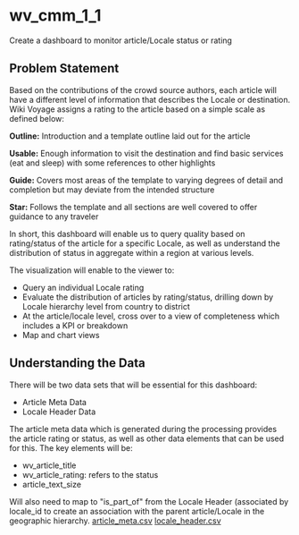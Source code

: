 # wv_cmm_1_1
Create a dashboard to monitor article/Locale status or rating

## Problem Statement

Based on the contributions of the crowd source authors, each article will have a different level of information that describes the Locale or destination. Wiki Voyage assigns a rating to the article based on a simple scale as defined below:

**Outline:** Introduction and a template outline laid out for the article

**Usable:** Enough information to visit the destination and find basic services (eat and sleep) with some references to other highlights

**Guide:** Covers most areas of the template to varying degrees of detail and completion but may deviate from the intended structure

**Star:** Follows the template and all sections are well covered to offer guidance to any traveler

In short, this dashboard will enable us to query quality based on rating/status of the article for a specific Locale, as well as understand the distribution of status in aggregate within a region at various levels.

The visualization will enable to the viewer to:

- Query an individual Locale rating
- Evaluate the distribution of articles by rating/status, drilling down by Locale hierarchy level from country to district
- At the article/locale level, cross over to a view of completeness which includes a KPI or breakdown
- Map and chart views

## Understanding the Data
There will be two data sets that will be essential for this dashboard:
- Article Meta Data
- Locale Header Data

The article meta data which is generated during the processing provides the article rating or status, as well as other data elements that can be used for this. The key elements will be:

- wv_article_title
- wv_article_rating: refers to the status
- article_text_size

Will also need to map to "is_part_of" from the Locale Header (associated by locale_id to create an association with the parent article/Locale in the geographic hierarchy.
[article_meta.csv](https://github.com/stevescola/wv_cmm_1_1/files/10778033/article_meta.csv)
[locale_header.csv](https://github.com/stevescola/wv_cmm_1_1/files/10778034/locale_header.csv)
